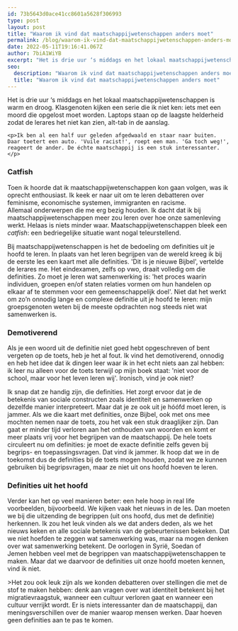 ```yaml
---
id: 73b5643d0ace41cc8601a5628f306993
type: post
layout: post
title: "Waarom ik vind dat maatschappijwetenschappen anders moet"
permalink: /blog/waarom-ik-vind-dat-maatschappijwetenschappen-anders-moet/
date: 2022-05-11T19:16:41.067Z
author: 7biA1WiYB
excerpt: "Het is drie uur ‘s middags en het lokaal maatschappijwetenschappen is warm en droog. Klasgenoten kijken een serie die ik niet ken: iets met een moord die opgelost moet worden. Laptops staan op de laagste helderheid zodat de lerares het niet kan zien, alt-tab in de aanslag.  "
seo:
  description: "Waarom ik vind dat maatschappijwetenschappen anders moet"
  title: "Waarom ik vind dat maatschappijwetenschappen anders moet"
---
```

Het is drie uur ‘s middags en het lokaal maatschappijwetenschappen is warm en droog. Klasgenoten kijken een serie die ik niet ken: iets met een moord die opgelost moet worden. Laptops staan op de laagste helderheid zodat de lerares het niet kan zien, alt-tab in de aanslag.  

    <p>Ik ben al een half uur geleden afgedwaald en staar naar buiten. Daar toetert een auto. 'Vuile racist!', roept een man. 'Ga toch weg!', reageert de ander. De échte maatschappij is een stuk interessanter.</p>
<h3>Catfish</h3>
<p>Toen ik hoorde dat ik maatschappijwetenschappen kon gaan volgen, was ik oprecht enthousiast. Ik keek er naar uit om te leren debatteren over feminisme, economische systemen, immigranten en racisme. Allemaal onderwerpen die me erg bezig houden. Ik dacht dat ik bij maatschappijwetenschappen meer zou leren over hoe onze samenleving werkt. Helaas is niets minder waar. Maatschappijwetenschappen bleek een <em>catfish</em>: een bedriegelijke situatie want nogal teleurstellend.</p>
<p>Bij maatschappijwetenschappen is het de bedoeling om definities uit je hoofd te leren. In plaats van het leren begrijpen van de wereld kreeg ik bij de eerste les een kaart met alle definities. 'Dit is je nieuwe Bijbel', vertelde de lerares me. Het eindexamen, zelfs op vwo, draait volledig om die definities. Zo moet je leren wat samenwerking is: 'het proces waarin individuen, groepen en/of staten relaties vormen om hun handelen op elkaar af te stemmen voor een gemeenschappelijk doel'. Niet dat het werkt om zo’n onnodig lange en complexe definitie uit je hoofd te leren: mijn groepsgenoten weten bij de meeste opdrachten nog steeds niet wat samenwerken is.</p>
<h3>Demotiverend</h3>
<p>Als je een woord uit de definitie niet goed hebt opgeschreven of bent vergeten op de toets, heb je het al fout. Ik vind het demotiverend, onnodig en heb het idee dat ik dingen leer waar ik in het echt niets aan zal hebben: ik leer nu alleen voor de toets terwijl op mijn boek staat: 'niet voor de school, maar voor het leven leren wij'. Ironisch, vind je ook niet?</p>
<p>Ik snap dat ze handig zijn, die definities. Het zorgt ervoor dat je de betekenis van sociale constructen zoals identiteit en samenwerken op dezelfde manier interpreteert. Maar dat je ze ook uit je hóófd moet leren, is jammer. Als we die kaart met definities, onze Bijbel, ook met ons mee mochten nemen naar de toets, zou het vak een stuk draaglijker zijn. Dan gaat er minder tijd verloren aan het onthouden van woorden en komt er meer plaats vrij voor het begrijpen van de maatschappij. De hele toets circuleert nu om definities: je moet de exacte definitie zelfs geven bij begrips- en toepassingsvragen. Dat vind ik jammer. Ik hoop dat we in de toekomst dus de definities bij de toets mogen houden, zodat we ze kunnen gebruiken bij begripsvragen, maar ze niet uit ons hoofd hoeven te leren. </p>
<h3>Definities uit het hoofd</h3>
<p>Verder kan het op veel manieren beter: een hele hoop in real life voorbeelden, bijvoorbeeld. We kijken vaak het nieuws in de les. Dan moeten we bij die uitzending de begrippen (uit ons hoofd, dus met de definitie) herkennen. Ik zou het leuk vinden als we dat anders deden, als we het nieuws keken en alle sociale betekenis van de gebeurtenissen bekeken. Dat we niet hoefden te zeggen wat samenwerking was, maar na mogen denken over wat samenwerking betekent. De oorlogen in Syrië, Soedan of Jemen hebben veel met de begrippen van maatschappijwetenschappen te maken. Maar dat we daarvoor de definities uit onze hoofd moeten kennen, vind ik niet.</p>
<p>&gt;Het zou ook leuk zijn als we konden debatteren over stellingen die met de stof te maken hebben: denk aan vragen over wat identiteit betekent bij het migratievraagstuk, wanneer een cultuur verloren gaat en wanneer een cultuur verrijkt wordt. Er is niets interessanter dan de maatschappij, dan meningsverschillen over de manier waarop mensen werken. Daar hoeven geen definities aan te pas te komen.</p>  

